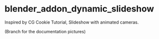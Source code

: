 blender_addon_dynamic_slideshow
===============================

Inspired by CG Cookie Tutorial, Slideshow with animated cameras.

(Branch for the documentation pictures)